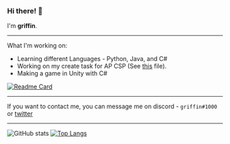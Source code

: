 ### Hi there! 👋

I'm **griffin**.

***

What I'm working on: 
* Learning different Languages - Python, Java, and C#
* Working on my create task for AP CSP (See [this](https://github.com/gr1ffin/Python-Creations/blob/main/combination.py) file).
* Making a game in Unity with C#

[![Readme Card](https://github-readme-stats.vercel.app/api/pin/?username=gr1ffin&repo=UnityTests&theme=synthwave)](https://github.com/anuraghazra/github-readme-stats)

***

If you want to contact me, you can message me on discord - ``griffin#1000`` or [twitter](https://twitter.com/gr1ffinvr)


***
![GitHub stats](https://github-readme-stats.vercel.app/api?username=gr1ffin&show_icons=true&theme=synthwave)
[![Top Langs](https://github-readme-stats.vercel.app/api/top-langs/?username=gr1ffin&layout=compact&theme=synthwave)](https://github.com/anuraghazra/github-readme-stats)

